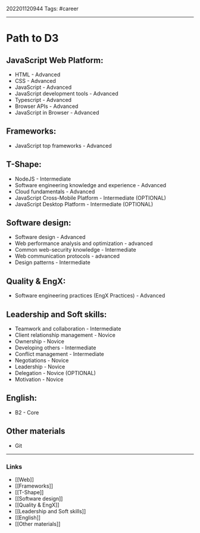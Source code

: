 202201120944
Tags: #career 

--- 
# Path to D3
## JavaScript Web Platform:
- HTML - Advanced
- CSS - Advanced
- JavaScript - Advanced
- JavaScript development tools - Advanced
- Typescript - Advanced
- Browser APIs - Advanced
- JavaScript in Browser - Advanced

## Frameworks:
- JavaScript top frameworks - Advanced

## T-Shape:
- NodeJS - Intermediate
- Software engineering knowledge and experience - Advanced
- Cloud fundamentals - Advanced
- JavaScript Cross-Mobile Platform - Intermediate (OPTIONAL)
- JavaScript Desktop Platform - Intermediate (OPTIONAL)

## Software design:
- Software design - Advanced
- Web performance analysis and optimization - advanced
- Common web-security knowledge - Intermediate
- Web communication protocols - advanced
- Design patterns - Intermediate

## Quality & EngX:
- Software engineering practices (EngX Practices) - Advanced

## Leadership and Soft skills:
- Teamwork and collaboration - Intermediate
- Client relationship management - Novice
- Ownership - Novice
- Developing others - Intermediate
- Conflict management - Intermediate
- Negotiations - Novice
- Leadership - Novice
- Delegation - Novice (OPTIONAL)
- Motivation - Novice

## English:
- B2 - Core

## Other materials
- Git

--- 
### Links
- [[Web]]
- [[Frameworks]]
- [[T-Shape]]
- [[Software design]]
- [[Quality & EngX]]
- [[Leadership and Soft skills]]
- [[English]]
- [[Other materials]]
